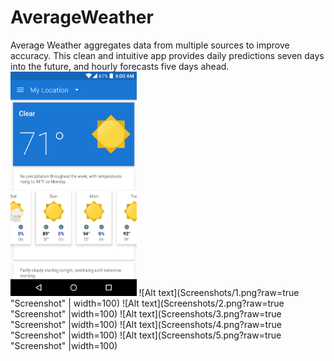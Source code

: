 # AverageWeather
Average Weather aggregates data from multiple sources to improve accuracy. This clean and intuitive app provides daily predictions seven days into the future, and hourly forecasts five days ahead. 
<img src="Screenshots/1.png" width="40%">
![Alt text](Screenshots/1.png?raw=true "Screenshot" | width=100)
![Alt text](Screenshots/2.png?raw=true "Screenshot" |width=100)
![Alt text](Screenshots/3.png?raw=true "Screenshot" |width=100)
![Alt text](Screenshots/4.png?raw=true "Screenshot" |width=100)
![Alt text](Screenshots/5.png?raw=true "Screenshot" |width=100)
